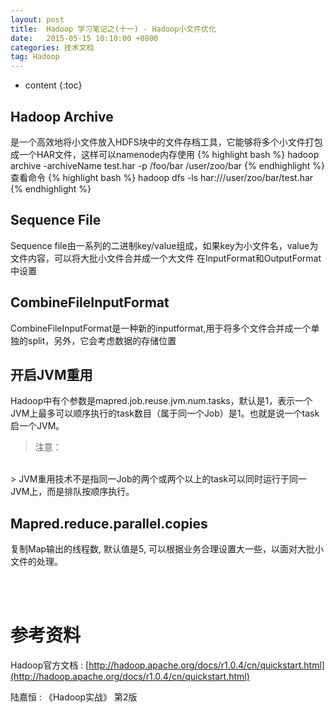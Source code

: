 ```yaml
---
layout: post
title:  Hadoop 学习笔记之(十一) - Hadoop小文件优化
date:   2015-05-15 10:10:00 +0800
categories: 技术文档
tag: Hadoop
---
```


* content
{:toc}


Hadoop Archive
---------------------------

是一个高效地将小文件放入HDFS块中的文件存档工具，它能够将多个小文件打包成一个HAR文件，这样可以namenode内存使用
{% highlight bash %}
hadoop archive -archiveName test.har -p /foo/bar /user/zoo/bar
{% endhighlight %}
查看命令
{% highlight bash %}
hadoop dfs -ls har:///user/zoo/bar/test.har
{% endhighlight %}

Sequence File
---------------------------

Sequence file由一系列的二进制key/value组成，如果key为小文件名，value为文件内容，可以将大批小文件合并成一个大文件
在InputFormat和OutputFormat中设置

CombineFileInputFormat
---------------------------

CombineFileInputFormat是一种新的inputformat,用于将多个文件合并成一个单独的split，另外，它会考虑数据的存储位置

开启JVM重用
---------------------------

Hadoop中有个参数是mapred.job.reuse.jvm.num.tasks，默认是1，表示一个JVM上最多可以顺序执行的task数目（属于同一个Job）是1。也就是说一个task启一个JVM。

> 注意：
<br />
> JVM重用技术不是指同一Job的两个或两个以上的task可以同时运行于同一JVM上，而是排队按顺序执行。

Mapred.reduce.parallel.copies
---------------------------

复制Map输出的线程数, 默认值是5, 可以根据业务合理设置大一些，以面对大批小文件的处理。

<br />
<br />

参考资料
=======================

Hadoop官方文档 : [http://hadoop.apache.org/docs/r1.0.4/cn/quickstart.html](http://hadoop.apache.org/docs/r1.0.4/cn/quickstart.html)
<br />

陆嘉恒 : 《Hadoop实战》 第2版

<br />
<br />